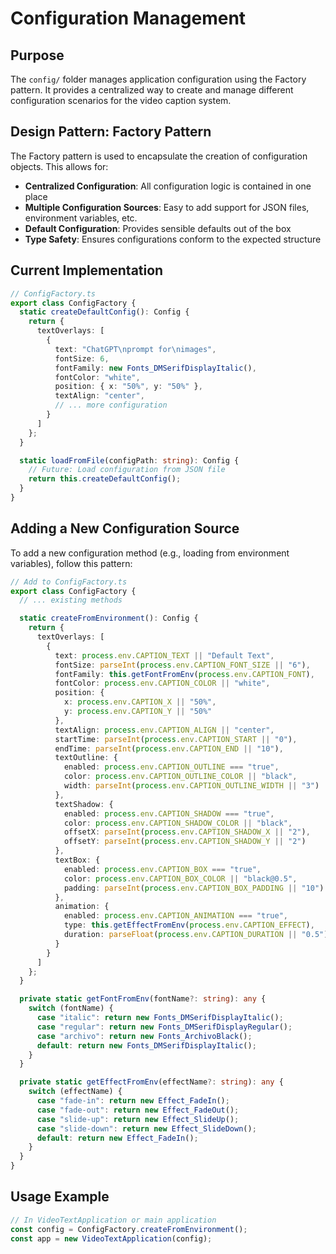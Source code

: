 # Configuration Management

## Purpose

The `config/` folder manages application configuration using the Factory pattern. It provides a centralized way to create and manage different configuration scenarios for the video caption system.

## Design Pattern: Factory Pattern

The Factory pattern is used to encapsulate the creation of configuration objects. This allows for:

- **Centralized Configuration**: All configuration logic is contained in one place
- **Multiple Configuration Sources**: Easy to add support for JSON files, environment variables, etc.
- **Default Configuration**: Provides sensible defaults out of the box
- **Type Safety**: Ensures configurations conform to the expected structure

## Current Implementation

```typescript
// ConfigFactory.ts
export class ConfigFactory {
  static createDefaultConfig(): Config {
    return {
      textOverlays: [
        {
          text: "ChatGPT\nprompt for\nimages",
          fontSize: 6,
          fontFamily: new Fonts_DMSerifDisplayItalic(),
          fontColor: "white",
          position: { x: "50%", y: "50%" },
          textAlign: "center",
          // ... more configuration
        }
      ]
    };
  }

  static loadFromFile(configPath: string): Config {
    // Future: Load configuration from JSON file
    return this.createDefaultConfig();
  }
}
```

## Adding a New Configuration Source

To add a new configuration method (e.g., loading from environment variables), follow this pattern:

```typescript
// Add to ConfigFactory.ts
export class ConfigFactory {
  // ... existing methods

  static createFromEnvironment(): Config {
    return {
      textOverlays: [
        {
          text: process.env.CAPTION_TEXT || "Default Text",
          fontSize: parseInt(process.env.CAPTION_FONT_SIZE || "6"),
          fontFamily: this.getFontFromEnv(process.env.CAPTION_FONT),
          fontColor: process.env.CAPTION_COLOR || "white",
          position: { 
            x: process.env.CAPTION_X || "50%", 
            y: process.env.CAPTION_Y || "50%" 
          },
          textAlign: process.env.CAPTION_ALIGN || "center",
          startTime: parseInt(process.env.CAPTION_START || "0"),
          endTime: parseInt(process.env.CAPTION_END || "10"),
          textOutline: {
            enabled: process.env.CAPTION_OUTLINE === "true",
            color: process.env.CAPTION_OUTLINE_COLOR || "black",
            width: parseInt(process.env.CAPTION_OUTLINE_WIDTH || "3")
          },
          textShadow: {
            enabled: process.env.CAPTION_SHADOW === "true",
            color: process.env.CAPTION_SHADOW_COLOR || "black",
            offsetX: parseInt(process.env.CAPTION_SHADOW_X || "2"),
            offsetY: parseInt(process.env.CAPTION_SHADOW_Y || "2")
          },
          textBox: {
            enabled: process.env.CAPTION_BOX === "true",
            color: process.env.CAPTION_BOX_COLOR || "black@0.5",
            padding: parseInt(process.env.CAPTION_BOX_PADDING || "10")
          },
          animation: {
            enabled: process.env.CAPTION_ANIMATION === "true",
            type: this.getEffectFromEnv(process.env.CAPTION_EFFECT),
            duration: parseFloat(process.env.CAPTION_DURATION || "0.5")
          }
        }
      ]
    };
  }

  private static getFontFromEnv(fontName?: string): any {
    switch (fontName) {
      case "italic": return new Fonts_DMSerifDisplayItalic();
      case "regular": return new Fonts_DMSerifDisplayRegular();
      case "archivo": return new Fonts_ArchivoBlack();
      default: return new Fonts_DMSerifDisplayItalic();
    }
  }

  private static getEffectFromEnv(effectName?: string): any {
    switch (effectName) {
      case "fade-in": return new Effect_FadeIn();
      case "fade-out": return new Effect_FadeOut();
      case "slide-up": return new Effect_SlideUp();
      case "slide-down": return new Effect_SlideDown();
      default: return new Effect_FadeIn();
    }
  }
}
```

## Usage Example

```typescript
// In VideoTextApplication or main application
const config = ConfigFactory.createFromEnvironment();
const app = new VideoTextApplication(config);
```
